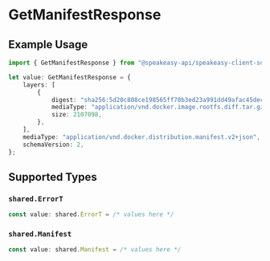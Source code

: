 # GetManifestResponse

## Example Usage

```typescript
import { GetManifestResponse } from "@speakeasy-api/speakeasy-client-sdk-typescript/sdk/models/operations";

let value: GetManifestResponse = {
    layers: [
        {
            digest: "sha256:5d20c808ce198565ff70b3ed23a991dd49afac45dece63474b27ce6ed036adc6",
            mediaType: "application/vnd.docker.image.rootfs.diff.tar.gzip",
            size: 2107098,
        },
    ],
    mediaType: "application/vnd.docker.distribution.manifest.v2+json",
    schemaVersion: 2,
};
```

## Supported Types

### `shared.ErrorT`

```typescript
const value: shared.ErrorT = /* values here */
```

### `shared.Manifest`

```typescript
const value: shared.Manifest = /* values here */
```

